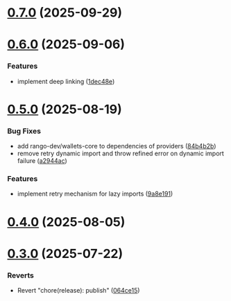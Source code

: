 # [0.7.0](https://github.com/rango-exchange/rango-client/compare/provider-unisat@0.6.0...provider-unisat@0.7.0) (2025-09-29)



# [0.6.0](https://github.com/rango-exchange/rango-client/compare/provider-unisat@0.5.0...provider-unisat@0.6.0) (2025-09-06)


### Features

* implement deep linking ([1dec48e](https://github.com/rango-exchange/rango-client/commit/1dec48e4db944977fb6d3797d7aa49527940fab6))



# [0.5.0](https://github.com/rango-exchange/rango-client/compare/provider-unisat@0.4.0...provider-unisat@0.5.0) (2025-08-19)


### Bug Fixes

* add rango-dev/wallets-core to dependencies of providers ([84b4b2b](https://github.com/rango-exchange/rango-client/commit/84b4b2b7c3a7f5631228fb6ebf04617c3c4428e9))
* remove retry dynamic import and throw refined error on dynamic import failure ([a2944ac](https://github.com/rango-exchange/rango-client/commit/a2944ac3c05a0e945f6e5621fa5693ab89625485))


### Features

* implement retry mechanism for lazy imports ([9a8e191](https://github.com/rango-exchange/rango-client/commit/9a8e191711d2319990ca4d0613e8188a5f86842f))



# [0.4.0](https://github.com/rango-exchange/rango-client/compare/provider-unisat@0.3.0...provider-unisat@0.4.0) (2025-08-05)



# [0.3.0](https://github.com/rango-exchange/rango-client/compare/provider-unisat@0.2.0...provider-unisat@0.3.0) (2025-07-22)


### Reverts

* Revert "chore(release): publish" ([064ce15](https://github.com/rango-exchange/rango-client/commit/064ce157a2f819856f647f83aeb1c0410542e8d7))



